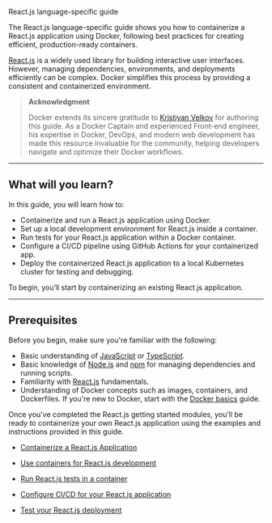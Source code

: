 React.js language-specific guide


The React.js language-specific guide shows you how to containerize a React.js application using Docker, following best practices for creating efficient, production-ready containers.

[React.js](https://react.dev/) is a widely used library for building interactive user interfaces. However, managing dependencies, environments, and deployments efficiently can be complex. Docker simplifies this process by providing a consistent and containerized environment.

> 
> **Acknowledgment**
>
> Docker extends its sincere gratitude to [Kristiyan Velkov](https://www.linkedin.com/in/kristiyan-velkov-763130b3/) for authoring this guide. As a Docker Captain and experienced Front-end engineer, his expertise in Docker, DevOps, and modern web development has made this resource invaluable for the community, helping developers navigate and optimize their Docker workflows.

---

## What will you learn?

In this guide, you will learn how to:

- Containerize and run a React.js application using Docker.
- Set up a local development environment for React.js inside a container. 
- Run tests for your React.js application within a Docker container.
- Configure a CI/CD pipeline using GitHub Actions for your containerized app.
- Deploy the containerized React.js application to a local Kubernetes cluster for testing and debugging.

To begin, you’ll start by containerizing an existing React.js application.

---

## Prerequisites

Before you begin, make sure you're familiar with the following:

- Basic understanding of [JavaScript](https://developer.mozilla.org/en-US/docs/Web/JavaScript) or [TypeScript](https://www.typescriptlang.org/).
- Basic knowledge of [Node.js](https://nodejs.org/en) and [npm](https://docs.npmjs.com/about-npm) for managing dependencies and running scripts.
- Familiarity with [React.js](https://react.dev/) fundamentals.
- Understanding of Docker concepts such as images, containers, and Dockerfiles. If you're new to Docker, start with the [Docker basics](/get-started/docker-concepts/the-basics/what-is-a-container.md) guide.

Once you've completed the React.js getting started modules, you’ll be ready to containerize your own React.js application using the examples and instructions provided in this guide.



- [Containerize a React.js Application](https://docs.docker.com/guides/reactjs/containerize/)

- [Use containers for React.js development](https://docs.docker.com/guides/reactjs/develop/)

- [Run React.js tests in a container](https://docs.docker.com/guides/reactjs/run-tests/)

- [Configure CI/CD for your React.js application](https://docs.docker.com/guides/reactjs/configure-ci-cd/)

- [Test your React.js deployment](https://docs.docker.com/guides/reactjs/deploy/)
